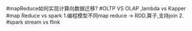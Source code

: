 #mapReduce如何实现计算向数据迁移?
#OLTP VS OLAP ,lambda vs Kapper
#map Reduce vs spark
1.编程模型不同map reduce -> RDD,算子,支持join
2.
#spark stream vs flink
